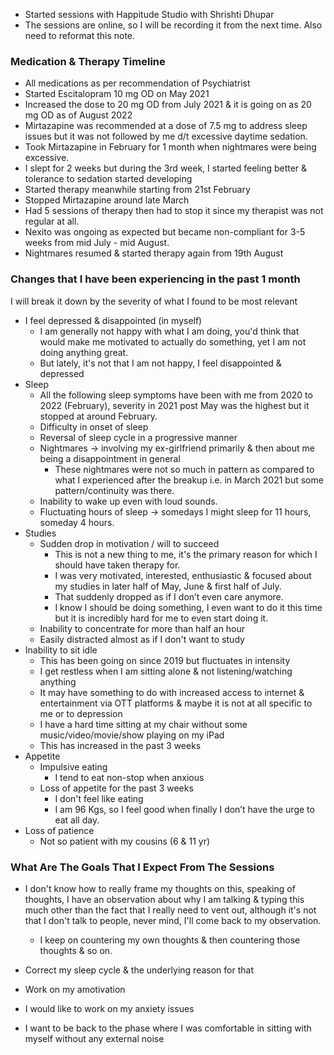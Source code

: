 - Started sessions with Happitude Studio with Shrishti Dhupar
- The sessions are online, so I will be recording it from the next time. Also need to reformat this note.

### Medication & Therapy Timeline
- All medications as per recommendation of Psychiatrist
- Started Escitalopram 10 mg OD on May 2021
- Increased the dose to 20 mg OD from July 2021 & it is going on as 20 mg OD as of August 2022
- Mirtazapine was recommended at a dose of 7.5 mg to address sleep issues but it was not followed by me d/t excessive daytime sedation.
- Took Mirtazapine in February for 1 month when nightmares were being excessive.
- I slept for 2 weeks but during the 3rd week, I started feeling better & tolerance to sedation started developing 
- Started therapy meanwhile starting from 21st February 
- Stopped Mirtazapine around late March
- Had 5 sessions of therapy then had to stop it since my therapist was not regular at all.
- Nexito was ongoing as expected but became non-compliant for 3-5 weeks from mid July - mid August.
- Nightmares resumed & started therapy again from 19th August 


### Changes that I have been experiencing in the past 1 month
I will break it down by the severity of what I found to be most relevant

- I feel depressed & disappointed (in myself)
	- I am generally not happy with what I am doing, you'd think that would make me motivated to actually do something, yet I am not doing anything great.
	- But lately, it's not that I am not happy, I feel disappointed & depressed 
- Sleep
	- All the following sleep symptoms have been with me from 2020 to 2022 (February), severity in 2021 post May was the highest but it stopped at around February. 
	- Difficulty in onset of sleep
	- Reversal of sleep cycle in a progressive manner 
	- Nightmares → involving my ex-girlfriend primarily & then about me being a disappointment in general
		- These nightmares were not so much in pattern as compared to what I experienced after the breakup i.e. in March 2021 but some pattern/continuity was there.
	- Inability to wake up even with loud sounds.
	- Fluctuating hours of sleep → somedays I might sleep for 11 hours, someday 4 hours.
- Studies
	- Sudden drop in motivation / will to succeed
		- This is not a new thing to me, it's the primary reason for which I should have taken therapy for.
		- I was very motivated, interested, enthusiastic & focused about my studies in later half of  May, June & first half of July.
		- That suddenly dropped as if I don’t even care anymore.
		- I know I should be doing something, I even want to do it this time but it is incredibly hard for me to even start doing it.
	-  Inability to concentrate for more than half an hour
	- Easily distracted almost as if I don't want to study
- Inability to sit idle
	- This has been going on since 2019 but fluctuates in intensity
	- I get restless when I am sitting alone & not listening/watching anything
	- It may have something to do with increased access to internet & entertainment via OTT platforms & maybe it is not at all specific to me or to depression
	- I have a hard time sitting at my chair without some music/video/movie/show playing on my iPad
	- This has increased in the past 3 weeks
- Appetite
	- Impulsive eating
		- I tend to eat non-stop when anxious 
	- Loss of appetite for the past 3 weeks
		- I don't feel like eating
		- I am 96 Kgs, so I feel good when finally I don’t have the urge to eat all day.
- Loss of patience
	- Not so patient with my cousins (6 & 11 yr)


### What Are The Goals That I Expect From The Sessions
- I don't know how to really frame my thoughts on this, speaking of thoughts, I have an observation about why I am talking & typing this much other than the fact that I really need to vent out, although it's not that I don't talk to people, never mind, I'll come back to my observation.
	- I keep on countering my own thoughts & then countering those thoughts & so on.

- Correct my sleep cycle & the underlying reason for that
- Work on my amotivation 
- I would like to work on my anxiety issues
- I want to be back to the phase where I was comfortable in sitting with myself without any external noise 




